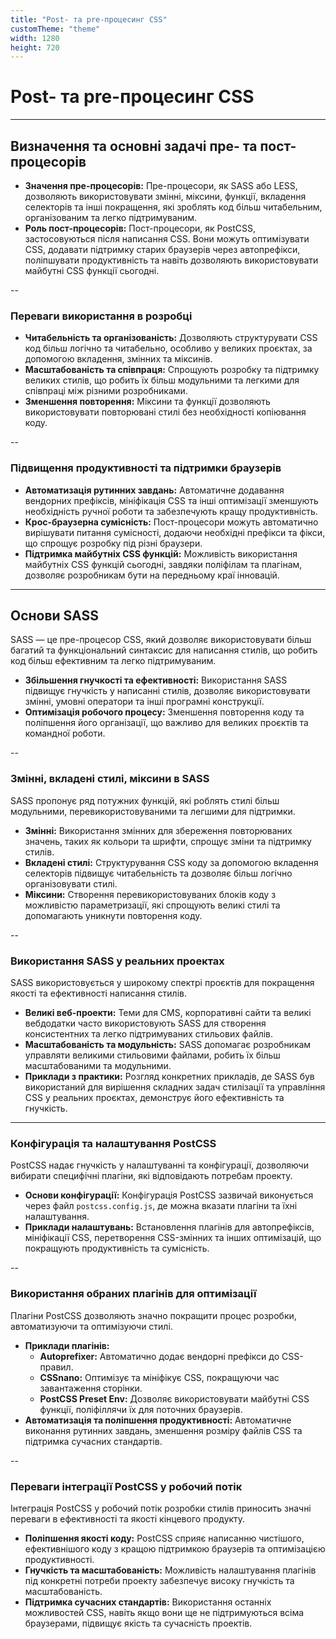 ```yaml
---
title: "Post- та pre-процесинг CSS"
customTheme: "theme"
width: 1280
height: 720
---
```


# Post- та pre-процесинг CSS

---

## Визначення та основні задачі пре- та пост-процесорів

- **Значення пре-процесорів:** Пре-процесори, як SASS або LESS, дозволяють використовувати змінні, міксини, функції, вкладення селекторів та інші покращення, які зроблять код більш читабельним, організованим та легко підтримуваним.
- **Роль пост-процесорів:** Пост-процесори, як PostCSS, застосовуються після написання CSS. Вони можуть оптимізувати CSS, додавати підтримку старих браузерів через автопрефікси, поліпшувати продуктивність та навіть дозволяють використовувати майбутні CSS функції сьогодні.

--

### Переваги використання в розробці

- **Читабельність та організованість:**
  Дозволяють структурувати CSS код більш логічно та читабельно, особливо у великих проєктах, за допомогою вкладення, змінних та міксинів.
- **Масштабованість та співпраця:**
  Спрощують розробку та підтримку великих стилів, що робить їх більш модульними та легкими для співпраці між різними розробниками.
- **Зменшення повторення:**
  Міксини та функції дозволяють використовувати повторювані стилі без необхідності копіювання коду.

--

### Підвищення продуктивності та підтримки браузерів

- **Автоматизація рутинних завдань:**
  Автоматичне додавання вендорних префіксів, мініфікація CSS та інші оптимізації зменшують необхідність ручної роботи та забезпечують кращу продуктивність.
- **Крос-браузерна сумісність:**
  Пост-процесори можуть автоматично вирішувати питання сумісності, додаючи необхідні префікси та фікси, що спрощує розробку під різні браузери.
- **Підтримка майбутніх CSS функцій:**
  Можливість використання майбутніх CSS функцій сьогодні, завдяки поліфілам та плагінам, дозволяє розробникам бути на передньому краї інновацій.

---

## Основи SASS

SASS — це пре-процесор CSS, який дозволяє використовувати більш багатий та функціональний синтаксис для написання стилів, що робить код більш ефективним та легко підтримуваним.

- **Збільшення гнучкості та ефективності:**
  Використання SASS підвищує гнучкість у написанні стилів, дозволяє використовувати змінні, умовні оператори та інші програмні конструкції.
- **Оптимізація робочого процесу:**
  Зменшення повторення коду та поліпшення його організації, що важливо для великих проєктів та командної роботи.

--

### Змінні, вкладені стилі, міксини в SASS

SASS пропонує ряд потужних функцій, які роблять стилі більш модульними, перевикористовуваними та легшими для підтримки.

- **Змінні:**
  Використання змінних для збереження повторюваних значень, таких як кольори та шрифти, спрощує зміни та підтримку стилів.
- **Вкладені стилі:**
  Структурування CSS коду за допомогою вкладення селекторів підвищує читабельність та дозволяє більш логічно організовувати стилі.
- **Міксини:**
  Створення перевикористовуваних блоків коду з можливістю параметризації, які спрощують великі стилі та допомагають уникнути повторення коду.

--

### Використання SASS у реальних проектах

SASS використовується у широкому спектрі проєктів для покращення якості та ефективності написання стилів.

- **Великі веб-проекти:**
  Теми для CMS, корпоративні сайти та великі вебдодатки часто використовують SASS для створення консистентних та легко підтримуваних стильових файлів.
- **Масштабованість та модульність:**
  SASS допомагає розробникам управляти великими стильовими файлами, робить їх більш масштабованими та модульними.
- **Приклади з практики:**
  Розгляд конкретних прикладів, де SASS був використаний для вирішення складних задач стилізації та управління CSS у реальних проєктах, демонструє його ефективність та гнучкість.

---

### Конфігурація та налаштування PostCSS

PostCSS надає гнучкість у налаштуванні та конфігурації, дозволяючи вибирати специфічні плагіни, які відповідають потребам проекту.

- **Основи конфігурації:**
  Конфігурація PostCSS зазвичай виконується через файл `postcss.config.js`, де можна вказати плагіни та їхні налаштування.
- **Приклади налаштувань:**
  Встановлення плагінів для автопрефіксів, мініфікації CSS, перетворення CSS-змінних та інших оптимізацій, що покращують продуктивність та сумісність.

--

### Використання обраних плагінів для оптимізації

Плагіни PostCSS дозволяють значно покращити процес розробки, автоматизуючи та оптимізуючи стилі.

- **Приклади плагінів:**
  - **Autoprefixer:** Автоматично додає вендорні префікси до CSS-правил.
  - **CSSnano:** Оптимізує та мініфікує CSS, покращуючи час завантаження сторінки.
  - **PostCSS Preset Env:** Дозволяє використовувати майбутні CSS функції, поліфіллячи їх для поточних браузерів.
- **Автоматизація та поліпшення продуктивності:**
  Автоматичне виконання рутинних завдань, зменшення розміру файлів CSS та підтримка сучасних стандартів.

--

### Переваги інтеграції PostCSS у робочий потік

Інтеграція PostCSS у робочий потік розробки стилів приносить значні переваги в ефективності та якості кінцевого продукту.

- **Поліпшення якості коду:**
  PostCSS сприяє написанню чистішого, ефективнішого коду з кращою підтримкою браузерів та оптимізацією продуктивності.
- **Гнучкість та масштабованість:**
  Можливість налаштування плагінів під конкретні потреби проекту забезпечує високу гнучкість та масштабованість.
- **Підтримка сучасних стандартів:** Використання останніх можливостей CSS, навіть якщо вони ще не підтримуються всіма браузерами, підвищує якість та сучасність проектів.
